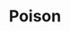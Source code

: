 ---
title: "Poison"

ability:
  types: ["Ex"]
  description: |
    Poison attacks deal initial damage, such as ability damage (see page 305) or some other effect, to the opponent on a failed Fortitude save. Unless otherwise noted, another saving throw is required 1 minute later (regardless of the first save's result) to avoid secondary damage. A creature's descriptive text provides the details.

    A creature with a poison attack is immune to its own poison and the poison of others of its kind.

    The Fortitude save DC against a poison attack is equal to 10 + &#189; poisoning creature's racial HD + poisoning creature's Con modifier (the exact DC is given in the creature's descriptive text).

    A successful save avoids (negates) the damage.

    When a character takes damage from an attack with a poisoned weapon, touches an item smeared with contact poison, consumes poisoned food or drink, or is otherwise poisoned, he must make a Fortitude saving throw. If he fails, he takes the poison's initial damage (usually ability damage). Even if he succeeds, he typically faces more damage 1 minute later, which he can also avoid with a successful Fortitude saving throw.

    One dose of poison smeared on a weapon or some other object affects just a single target. A poisoned weapon or object retains its venom until the weapon scores a hit or the object is touched (unless the poison is wiped off before a target comes in contact with it). Any poison smeared on an object or exposed to the elements in any way remains potent until it is touched or used.

    Although supernatural and spell-like poisons are possible, poisonous effects are almost always extraordinary.

    Poisons can be divided into four basic types according to the method by which their effect is delivered, as follows.

    **Contact:** Merely touching this type of poison necessitates a saving throw. It can be actively delivered via a weapon or a touch attack. Even if a creature has sufficient damage reduction to avoid taking any damage from the attack, the poison can still affect it. A chest or other object can be smeared with contact poison as part of a trap.

    **Ingested:** Ingested poisons are virtually impossible to utilize in a combat situation. A poisoner could administer a potion to an unconscious creature or attempt to dupe someone into drinking or eating something poisoned. Assassins and other characters tend to use ingested poisons outside of combat.

    **Inhaled:** Inhaled poisons are usually contained in fragile vials or eggshells. They can be thrown as a ranged attack with a range increment of 10 feet. When it strikes a hard surface (or is struck hard), the container releases its poison. One dose spreads to fill the volume of a 10-foot cube. Each creature within the area must make a saving throw. (Holding one's breath is ineffective against inhaled poisons; they affect the nasal membranes, tear ducts, and other parts of the body.)

    **Injury:** This poison must be delivered through a wound. If a creature has sufficient damage reduction to avoid taking any damage from the attack, the poison does not affect it. Traps that cause damage from weapons, needles, and the like sometimes contain injury poisons.

    The characteristics of poisons are summarized on Table: Poisons. Terms on the table are defined below.

    _Type:_ The poison's method of delivery (contact, ingested, inhaled, or via an injury) and the Fortitude save DC to avoid the poison's damage.

    _Initial Damage:_ The damage the character takes immediately upon failing his saving throw against this poison. Ability damage is temporary unless marked with an asterisk (*), in which case the loss is a permanent drain. Paralysis lasts for 2d6 minutes.

    _Secondary Damage:_ The amount of damage the character takes 1 minute after exposure as a result of the poisoning, if he fails a second saving throw. Unconsciousness lasts for 1d3 hours. Ability damage marked with an asterisk is permanent drain instead of temporary damage.

    _Price:_ The cost of one dose (one vial) of the poison. It is not possible to use or apply poison in any quantity smaller than one dose. The purchase and possession of poison is always illegal, and even in big cities it can be obtained only from specialized, less than reputable sources.

    **Perils of Using Poison:** A character has a 5% chance of exposing himself to a poison whenever he applies it to a weapon or otherwise readies it for use. Additionally, a character who rolls a natural 1 on an attack roll with a poisoned weapon must make a DC 15 Reflex save or accidentally poison himself with the weapon.

    **Poison Immunities:** Creatures with natural poison attacks are immune to their own poison. Nonliving creatures (constructs and undead) and creatures without metabolisms (such as elementals) are always immune to poison. Oozes, plants, and certain kinds of outsiders are also immune to poison, although conceivably special poisons could be concocted specifically to harm them.

    |---
    | Poison | Type | Initial Damage | Secondary Damage | Price
    |-|-|-|-|-
    | Nitharit | Contact DC 13 | 0 | 3d6 Con | 650 gp
    | Sassone leaf residue | Contact DC 16 | 2d12 hp | 1d6 Con | 300 gp
    | Malyss root paste | Contact DC 16 | 1 Dex | 2d4 Dex | 500 gp
    | Terinav root | Contact DC 16 | 1d6 Dex | 2d6 Dex | 750 gp
    | Black lotus extract | Contact DC 20 | 3d6 Con | 3d6 Con | 4,500 gp
    | Dragon bile | Contact DC 26 | 3d6 Str | 0 | 1,500 gp
    | Striped toadstool | Ingested DC 11 | 1 Wis | 2d6 Wis + 1d4 Int | 180 gp
    | Arsenic | Ingested DC 13 | 1 Con | 1d8 Con | 120 gp
    | Id moss | Ingested DC 14 | 1d4 Int | 2d6 Int | 125 gp
    | Oil of taggit | Ingested DC 15 | 0 | Unconsciousness | 90 gp
    | Lich dust | Ingested DC 17 | 2d6 Str | 1d6 Str | 250 gp
    | Dark reaver powder | Ingested DC 18 | 2d6 Con | 1d6 Con + 1d6 Str | 300 gp
    | Ungol dust | Inhaled DC 15 | 1 Cha | 1d6 Cha + 1 Cha<sup>1</sup> | 1,000 gp
    | Insanity mist | Inhaled DC 15 | 1d4 Wis | 2d6 Wis | 1,500 gp
    | Burnt othur fumes | Inhaled DC 18 | 1 Con<sup>1</sup> | 3d6 Con | 2,100 gp
    | Black adder venom | Injury DC 11 | 1d6 Con | 1d6 Con | 120 gp
    | Small centipede poison | Injury DC 11 | 1d2 Dex | 1d2 Dex | 90 gp
    | Bloodroot | Injury DC 12 | 0 | 1d4 Con + 1d3 Wis | 100 gp
    | Drow poison | Injury DC 13 | Unconsciousness | Unconsciousness for 2d4 hours | 75gp
    | Greenblood oil | Injury DC 13 | 1 Con | 1d2 Con | 100 gp
    | Blue whinnis | Injury DC 14 | 1 Con | Unconsciousness | 120 gp
    | Medium spider venom | Injury DC 14 | 1d4 Str | 1d4 Str | 150 gp
    | Shadow essence | Injury DC 17 | 1 Str* | 2d6 Str | 250 gp
    | Wyvern poison | Injury DC 17 | 2d6 Con | 2d6 Con | 3,000 gp
    | Large scorpion venom | Injury DC 18 | 1d6 Str | 1d6 Str | 200 gp
    | Giant wasp poison | Injury DC 18 | 1d6 Dex | 1d6 Dex | 210 gp
    | Deathblade | Injury DC 20 | 1d6 Con | 2d6 Con | 1,800 gp
    | Purple worm poison | Injury DC 24 | 1d6 Str | 2d6 Str | 700 gp
    |===
    | <sup>1</sup>Permanent drain, not temporary damage. | !cs | !cs | !cs | !cs
    {: #poison-table .table .table-bordered .table-hover .table-striped data-caption="Table: Poisons" }
---